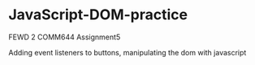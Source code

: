 # JavaScript-DOM-practice
FEWD 2 COMM644 Assignment5

Adding event listeners to buttons, manipulating the dom with javascript
